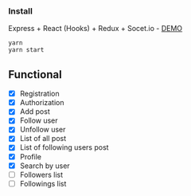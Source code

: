 ### Install

Express + React (Hooks) + Redux + Socet.io - [DEMO](https://rettiwt-express-react-redux.herokuapp.com/ 'DEMO')

```
yarn
yarn start
```

## Functional

- [x] Registration
- [x] Authorization
- [x] Add post
- [x] Follow user
- [x] Unfollow user
- [x] List of all post
- [x] List of following users post
- [x] Profile
- [x] Search by user
- [ ] Followers list
- [ ] Followings list
